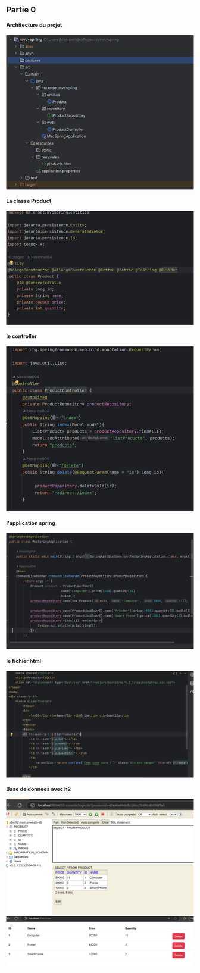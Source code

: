 <h2>Partie 0</h2>
<h4>Architecture du projet</h4>
<img src="captures/img.png">
<h4>La classe Product</h4>
<img src="captures/img_1.png">
<h4> le controller</h4>
<img src="captures/img_2.png">
<h4>l'application spring</h4>
<img src="captures/img_3.png">
<h4>le fichier html</h4>
<img src="captures/img_4.png">
<h4>Base de donnees avec h2</h4>
<img src="captures/img_5.png">
<img src="captures/img_6.png">

